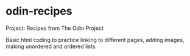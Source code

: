 # odin-recipes

Project: Recipes from The Odin Project

Basic html coding to practice linking to different pages, adding images, making unordered and ordered lists.
